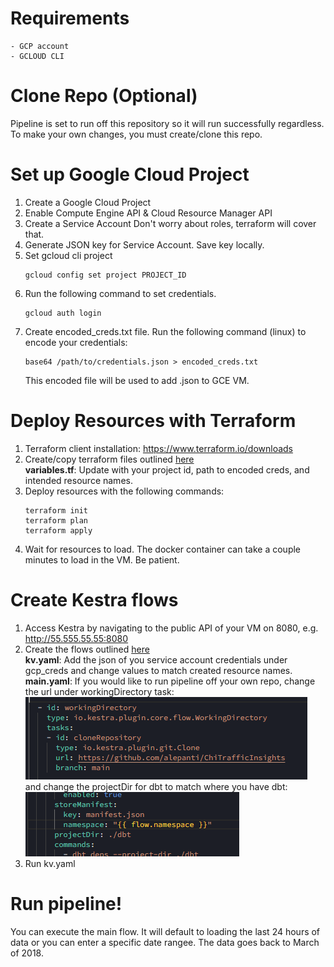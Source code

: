 # Requirements
    - GCP account
    - GCLOUD CLI

# Clone Repo (Optional)
Pipeline is set to run off this repository so it will run successfully regardless. To make your own changes, you must create/clone this repo.

# Set up Google Cloud Project
1. Create a Google Cloud Project
2. Enable Compute Engine API & Cloud Resource Manager API
3. Create a Service Account 
    Don't worry about roles, terraform will cover that.
4. Generate JSON key for Service Account. 
    Save key locally.
5. Set gcloud cli project
    ```
    gcloud config set project PROJECT_ID
    ```
5. Run the following command to set credentials.
    ```
    gcloud auth login
    ```
6. Create encoded_creds.txt file.
    Run the following command (linux) to encode your credentials:
    ```
    base64 /path/to/credentials.json > encoded_creds.txt
    ```
    This encoded file will be used to add .json to GCE VM.

# Deploy Resources with Terraform
1. Terraform client installation: https://www.terraform.io/downloads
2. Create/copy terraform files outlined [here](terraform)  
    **variables.tf**: Update with your project id, path to encoded creds, and intended resource names.  
3. Deploy resources with the following commands:
    ```
    terraform init
    terraform plan
    terraform apply
    ```
4. Wait for resources to load.
    The docker container can take a couple minutes to load in the VM. Be patient.

# Create Kestra flows
1. Access Kestra by navigating to the public API of your VM on 8080, e.g. http://55.555.55.55:8080
2. Create the flows outlined [here](kestra)  
    **kv.yaml**: Add the json of you service account credentials under gcp_creds and change values to match created resource names.  
    **main.yaml**: If you would like to run pipeline off your own repo, change the url under workingDirectory task:  
        ![alt text](images/wd.png)  
        and change the projectDir for dbt to match where you have dbt:  
        ![alt.text](images/pd.png)
4. Run kv.yaml

# Run pipeline!
You can execute the main flow. It will default to loading the last 24 hours of data or you can enter a specific date rangee. The data goes back to March of 2018.
